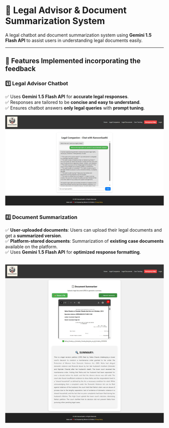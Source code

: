 # 📜 Legal Advisor & Document Summarization System

A legal chatbot and document summarization system using **Gemini 1.5 Flash API** to assist users in understanding legal documents easily.

---

## 🚀 Features Implemented incorporating the feedback

### 1️⃣ Legal Advisor Chatbot  
✅ Uses **Gemini 1.5 Flash API** for **accurate legal responses**.  
✅ Responses are tailored to be **concise and easy to understand**.  
✅ Ensures chatbot answers **only legal queries** with **prompt tuning**.  

![Document Upload](screenshots/chatbot.png)  

### 2️⃣ Document Summarization  
✅ **User-uploaded documents**: Users can upload their legal documents and get a **summarized version**.  
✅ **Platform-stored documents**: Summarization of **existing case documents** available on the platform.  
✅ Uses **Gemini 1.5 Flash API** for **optimized response formatting**.  

![Document Summarizer](screenshots/summarizer.png)  
---
